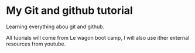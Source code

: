 # My Git and github tutorial
Learning everything abou git and github.

All tuorials will come from Le wagon boot camp, I will also use ither external resources from youtube.

